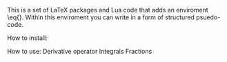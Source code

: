 This is a set of LaTeX packages and Lua code that adds an enviroment \eq{}. Within this enviroment you can write in a form of structured psuedo-code.

How to install:

How to use:
Derivative operator
Integrals
Fractions
